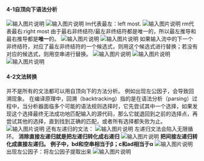 #### 4-1自顶向下语法分析
![输入图片说明](/imgs/2025-09-11/sqHAerNytoida7Ix.png)
![输入图片说明](/imgs/2025-09-11/3iZDqN6uHtGlDODn.png)
lm代表最左：left most.
![输入图片说明](/imgs/2025-09-11/uOlw8lfuhaFriXHh.png)
rm代表最右:right most
由于最右非终结符/最左非终结符都是唯一的，所以最左推导和最右推导都是**唯一**的。
![输入图片说明](/imgs/2025-09-11/I1UG7cVavgoRx6b1.png)
![输入图片说明](/imgs/2025-09-11/ZhQhqjzUe27M2Ycn.png)
如果输入流中的下一个非终结符，对应了最左非终结符的一个候选式，则用这个候选式进行替换；若没有对应的候选式，则用空串进行替换。
![输入图片说明](/imgs/2025-09-11/uKU1Mmly6KGduoVl.png)
![输入图片说明](/imgs/2025-09-11/XZMrUpkxTJUM5zEH.png)
![输入图片说明](/imgs/2025-09-11/y2c6XmWmoWrNbWRj.png)
#### 4-2文法转换
并不是所有的文法都可以用自顶向下的方法分析。
例如出现左公因子，会导致回溯现象。
在编译原理中，回溯（backtracking）指的是在语法分析（parsing）过程中，当分析器面临多个可能的语法规则选择时，它先尝试其中一个选择，如果发现这个选择最终无法成功地匹配输入的源代码，那么它就退回到之前的选择点，再尝试其他的选择，直到找到正确的匹配，或者所有选择都失败为止。
![输入图片说明](/imgs/2025-09-11/avUxy4dJCIxBuyqk.png)
还有左递归的文法：
![输入图片说明](/imgs/2025-09-11/Pma4TfAQjmoYiGL2.png)
左递归文法会陷入无限循环。
**消除直接左递归就是把左递归转化成右递归**
![输入图片说明](/imgs/2025-09-11/cJdoVVHe57wFIHUE.png)
**把间接左递归转化成直接左递归。**
**例子中，bd和空串相当于β；c和ad相当于α**
![输入图片说明](/imgs/2025-09-11/u2MAvAIaX6f5kBlf.png)
出现左公因子：将左公因子提取出来
![输入图片说明](/imgs/2025-09-11/B9P9agfFMl1OWtTF.png)


<!--stackedit_data:
eyJoaXN0b3J5IjpbMTQwMDI3MjI1N119
-->